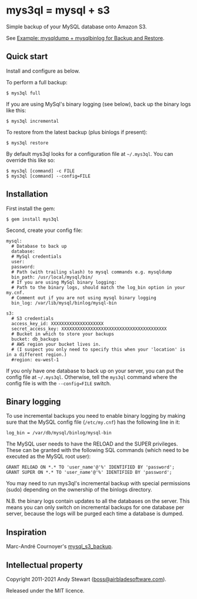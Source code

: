 # mys3ql = mysql + s3

Simple backup of your MySQL database onto Amazon S3.

See [Example: mysqldump + mysqlbinlog for Backup and Restore](https://dev.mysql.com/doc/refman/5.7/en/mysqlbinlog-backup.html#mysqlbinlog-backup-example).


## Quick start

Install and configure as below.

To perform a full backup:

    $ mys3ql full

If you are using MySql's binary logging (see below), back up the binary logs like this:

    $ mys3ql incremental

To restore from the latest backup (plus binlogs if present):

    $ mys3ql restore

By default mys3ql looks for a configuration file at `~/.mys3ql`.  You can override this like so:

    $ mys3ql [command] -c FILE
    $ mys3ql [command] --config=FILE


## Installation

First install the gem:

    $ gem install mys3ql

Second, create your config file:

    mysql:
      # Database to back up
      database:
      # MySql credentials
      user:
      password:
      # Path (with trailing slash) to mysql commands e.g. mysqldump
      bin_path: /usr/local/mysql/bin/
      # If you are using MySql binary logging:
      # Path to the binary logs, should match the log_bin option in your my.cnf.
      # Comment out if you are not using mysql binary logging
      bin_log: /var/lib/mysql/binlog/mysql-bin

    s3:
      # S3 credentials
      access_key_id: XXXXXXXXXXXXXXXXXXXX
      secret_access_key: XXXXXXXXXXXXXXXXXXXXXXXXXXXXXXXXXXXXXXXX
      # Bucket in which to store your backups
      bucket: db_backups
      # AWS region your bucket lives in.
      # (I suspect you only need to specify this when your 'location' is in a different region.)
      #region: eu-west-1

If you only have one database to back up on your server, you can put the config file at `~/.mys3ql`.  Otherwise, tell the `mys3ql` command where the config file is with the `--config=FILE` switch.

## Binary logging

To use incremental backups you need to enable binary logging by making sure that the MySQL config file (`/etc/my.cnf`) has the following line in it:

    log_bin = /var/db/mysql/binlog/mysql-bin

The MySQL user needs to have the RELOAD and the SUPER privileges.  These can be granted with the following SQL commands (which need to be executed as the MySQL root user):

    GRANT RELOAD ON *.* TO 'user_name'@'%' IDENTIFIED BY 'password';
    GRANT SUPER ON *.* TO 'user_name'@'%' IDENTIFIED BY 'password';

You may need to run mys3ql's incremental backup with special permissions (sudo) depending on the ownership of the binlogs directory.

N.B. the binary logs contain updates to all the databases on the server.  This means you can only switch on incremental backups for one database per server, because the logs will be purged each time a database is dumped.


## Inspiration

Marc-André Cournoyer's [mysql_s3_backup](https://github.com/macournoyer/mysql_s3_backup).


## Intellectual property

Copyright 2011-2021 Andy Stewart (boss@airbladesoftware.com).

Released under the MIT licence.
